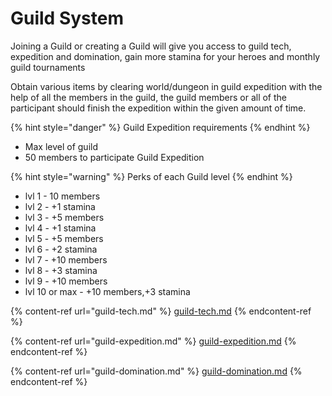 # Guild System

Joining a Guild or creating a Guild will give you access to guild tech, expedition and domination, gain more stamina for your heroes and monthly guild tournaments

Obtain various items by clearing world/dungeon in guild expedition with the help of all the members in the guild, the guild members or all of the participant should finish the expedition within the given amount of time.

{% hint style="danger" %}
Guild Expedition requirements
{% endhint %}

* Max level of guild
* 50 members to participate Guild Expedition

{% hint style="warning" %}
Perks of each Guild level&#x20;
{% endhint %}

* lvl 1 - 10 members&#x20;
* lvl 2 - +1 stamina&#x20;
* lvl 3 - +5 members&#x20;
* lvl 4 - +1 stamina&#x20;
* lvl 5 - +5 members&#x20;
* lvl 6 - +2 stamina&#x20;
* lvl 7 - +10 members&#x20;
* lvl 8 - +3 stamina&#x20;
* lvl 9 - +10 members&#x20;
* lvl 10 or max - +10 members,+3 stamina

{% content-ref url="guild-tech.md" %}
[guild-tech.md](guild-tech.md)
{% endcontent-ref %}

{% content-ref url="guild-expedition.md" %}
[guild-expedition.md](guild-expedition.md)
{% endcontent-ref %}

{% content-ref url="guild-domination.md" %}
[guild-domination.md](guild-domination.md)
{% endcontent-ref %}
